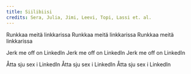 ```yaml
---
title: Siilibiisi
credits: Sera, Julia, Jimi, Leevi, Topi, Lassi et. al.
---
```


Runkkaa meitä linkkarissa
Runkkaa meitä linkkarissa
Runkkaa meitä linkkarissa

Jerk me off on LinkedIn
Jerk me off on LinkedIn
Jerk me off on LinkedIn

Åtta sju sex i LinkedIn
Åtta sju sex i LinkedIn
Åtta sju sex i LinkedIn